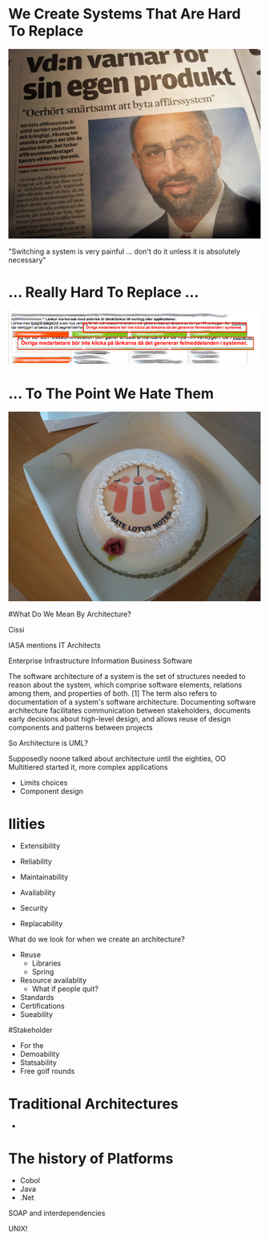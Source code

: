 <!SLIDE center>
# We Create Systems That Are Hard To Replace
![businesssystem](CameraZOOM-20120113220317142.jpg)

"Switching a system is very painful ... don't do it unless it is absolutely
necessary"

<!SLIDE center>
# ... Really Hard To Replace ...
![donttouch](dont_touch.png)

<!SLIDE center>
# ... To The Point We Hate Them
![lotus notes cake](hate_lotus_notes_cake.jpg)

<!SLIDE>
#What Do We Mean By Architecture?

Cissi

<!SLIDE>

IASA mentions IT Architects

Enterprise
Infrastructure
Information
Business
Software

<!SLIDE>

The software architecture of a system is the set of structures needed to reason
about the system, which comprise software elements, relations among them, and
properties of both. [1] The term also refers to documentation of a system's
software architecture. Documenting software architecture facilitates
communication between stakeholders, documents early decisions about high-level
design, and allows reuse of design components and patterns between projects

<!SLIDE>

So Architecture is UML?

<!SLIDE>

Supposedly noone talked about architecture until the eighties, OO
Multitiered started it, more complex applications

* Limits choices
* Component design

<!SLIDE>

# Ilities
 * Extensibility
 * Reliability
 * Maintainability
 * Availability
 * Security

 * Replacability

<!SLIDE >

What do we look for when we create an architecture?

* Reuse
  * Libraries
  * Spring
* Resource availablity
  * What if people quit?
* Standards
* Certifications
* Sueability

<!SLIDE >
#Stakeholder
* For the 
* Demoability
* Statsability
* Free golf rounds

<!SLIDE >
# Traditional Architectures

* 
<!SLIDE >

# The history of Platforms

* Cobol
* Java
* .Net

SOAP and interdependencies

UNIX!


